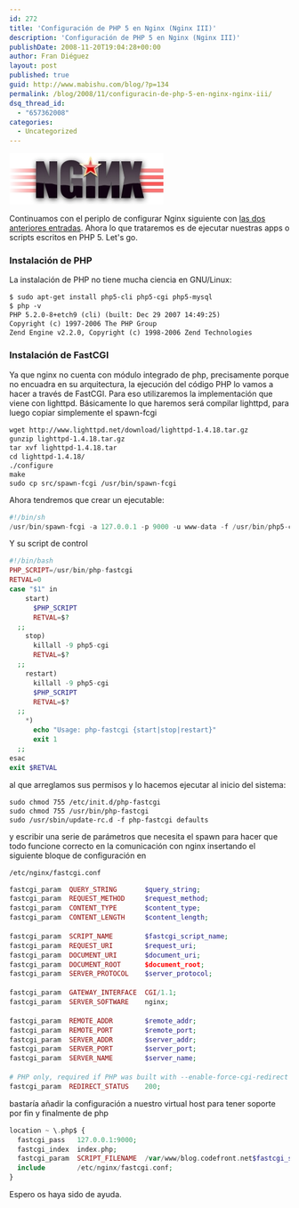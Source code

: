 ```yaml
---
id: 272
title: 'Configuración de PHP 5 en Nginx (Nginx III)'
description: 'Configuración de PHP 5 en Nginx (Nginx III)'
publishDate: 2008-11-20T19:04:28+00:00
author: Fran Diéguez
layout: post
published: true
guid: http://www.mabishu.com/blog/?p=134
permalink: /blog/2008/11/configuracin-de-php-5-en-nginx-nginx-iii/
dsq_thread_id:
  - "657362008"
categories:
  - Uncategorized
---
```

<div class="aligncenter">

!["Nginx Server"](./nginx-black-logo.jpg )
</div>

Continuamos con el periplo
de configurar Nginx siguiente con [las
dos](http://www.mabishu.com/blog/2008/05/07/servidor-optimizado-con-nginx-y-memcached "Web Server optimizado con Nginx")
[anteriores
entradas](http://www.mabishu.com/blog/2008/05/08/configuracion-de-virtualhosts-en-nginx-con-php-5-nginx-ii "Configuración de VirtualHosts en Nginx").
Ahora lo que trataremos es de ejecutar nuestras apps o scripts escritos
en PHP 5. Let's go.

### Instalación de PHP

La instalación de PHP no tiene mucha ciencia en GNU/Linux:

```shell
$ sudo apt-get install php5-cli php5-cgi php5-mysql
$ php -v
PHP 5.2.0-8+etch9 (cli) (built: Dec 29 2007 14:49:25)
Copyright (c) 1997-2006 The PHP Group
Zend Engine v2.2.0, Copyright (c) 1998-2006 Zend Technologies
```

### Instalación de FastCGI
Ya que nginx no cuenta con módulo integrado de php, precisamente porque no encuadra en su arquitectura, la ejecución del código PHP lo vamos a hacer a través de FastCGI. Para eso  utilizaremos la implementación que viene con lighttpd. Básicamente lo que haremos será compilar lighttpd, para luego copiar simplemente el spawn-fcgi

```shell
wget http://www.lighttpd.net/download/lighttpd-1.4.18.tar.gz
gunzip lighttpd-1.4.18.tar.gz
tar xvf lighttpd-1.4.18.tar
cd lighttpd-1.4.18/
./configure
make
sudo cp src/spawn-fcgi /usr/bin/spawn-fcgi
```

Ahora tendremos que crear un ejecutable:

```php
#!/bin/sh
/usr/bin/spawn-fcgi -a 127.0.0.1 -p 9000 -u www-data -f /usr/bin/php5-cgi
```

Y su script de control

```php
#!/bin/bash
PHP_SCRIPT=/usr/bin/php-fastcgi
RETVAL=0
case "$1" in
    start)
      $PHP_SCRIPT
      RETVAL=$?
  ;;
    stop)
      killall -9 php5-cgi
      RETVAL=$?
  ;;
    restart)
      killall -9 php5-cgi
      $PHP_SCRIPT
      RETVAL=$?
  ;;
    *)
      echo "Usage: php-fastcgi {start|stop|restart}"
      exit 1
  ;;
esac
exit $RETVAL
```

al que arreglamos sus permisos y lo hacemos ejecutar al inicio del sistema:

```shell
sudo chmod 755 /etc/init.d/php-fastcgi
sudo chmod 755 /usr/bin/php-fastcgi
sudo /usr/sbin/update-rc.d -f php-fastcgi defaults
```

y escribir una serie de parámetros que necesita el spawn para hacer que todo funcione correcto en la comunicación con nginx insertando el siguiente bloque de configuración en

```shell
/etc/nginx/fastcgi.conf
```

```php
fastcgi_param  QUERY_STRING       $query_string;
fastcgi_param  REQUEST_METHOD     $request_method;
fastcgi_param  CONTENT_TYPE       $content_type;
fastcgi_param  CONTENT_LENGTH     $content_length;

fastcgi_param  SCRIPT_NAME        $fastcgi_script_name;
fastcgi_param  REQUEST_URI        $request_uri;
fastcgi_param  DOCUMENT_URI       $document_uri;
fastcgi_param  DOCUMENT_ROOT      $document_root;
fastcgi_param  SERVER_PROTOCOL    $server_protocol;

fastcgi_param  GATEWAY_INTERFACE  CGI/1.1;
fastcgi_param  SERVER_SOFTWARE    nginx;

fastcgi_param  REMOTE_ADDR        $remote_addr;
fastcgi_param  REMOTE_PORT        $remote_port;
fastcgi_param  SERVER_ADDR        $server_addr;
fastcgi_param  SERVER_PORT        $server_port;
fastcgi_param  SERVER_NAME        $server_name;

# PHP only, required if PHP was built with --enable-force-cgi-redirect
fastcgi_param  REDIRECT_STATUS    200;
```

bastaría añadir la configuración a nuestro virtual host para tener soporte por fin y finalmente de php

```php
location ~ \.php$ {
  fastcgi_pass   127.0.0.1:9000;
  fastcgi_index  index.php;
  fastcgi_param  SCRIPT_FILENAME  /var/www/blog.codefront.net$fastcgi_script_name;
  include        /etc/nginx/fastcgi.conf;
}
```
Espero os haya sido de ayuda.

